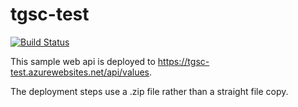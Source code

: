 # tgsc-test

[![Build Status](https://dev.azure.com/aaronbjork/tgsc-deploy/_apis/build/status/aaronbjork.tgsc-test)](https://dev.azure.com/aaronbjork/tgsc-deploy/_build/latest?definitionId=41)

This sample web api is deployed to https://tgsc-test.azurewebsites.net/api/values.

The deployment steps use a .zip file rather than a straight file copy.
